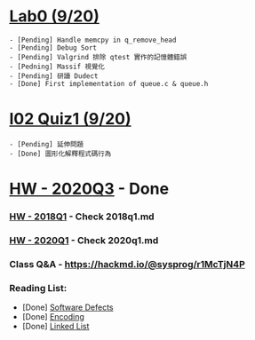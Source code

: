 # [Lab0 (9/20)](https://hackmd.io/@sysprog/2020-lab0)
    - [Pending] Handle memcpy in q_remove_head
    - [Pending] Debug Sort
    - [Pending] Valgrind 排除 qtest 實作的記憶體錯誤
    - [Pedning] Massif 視覺化
    - [Pending] 研讀 Dudect
    - [Done] First implementation of queue.c & queue.h

# [I02 Quiz1 (9/20)](https://hackmd.io/@sysprog/rJ7WDWNVv)
    - [Pending] 延伸問題
    - [Done] 圖形化解釋程式碼行為

# [HW - 2020Q3](https://hackmd.io/@sysprog/sysprog2020-quiz1) - Done
### [HW - 2018Q1](https://hackmd.io/@sysprog/linked-list-quiz) - Check 2018q1.md
### [HW - 2020Q1](https://hackmd.io/@sysprog/linux2020-quiz1) - Check 2020q1.md

### Class Q&A - https://hackmd.io/@sysprog/r1McTjN4P

### Reading List:
 - [Done] [Software Defects](https://hackmd.io/@sysprog/software-failure)
 - [Done] [Encoding](https://hackmd.io/@sysprog/binary-representation)
 - [Done] [Linked List](https://hackmd.io/@sysprog/c-prog/%2Fs%2FSkE33UTHf)
